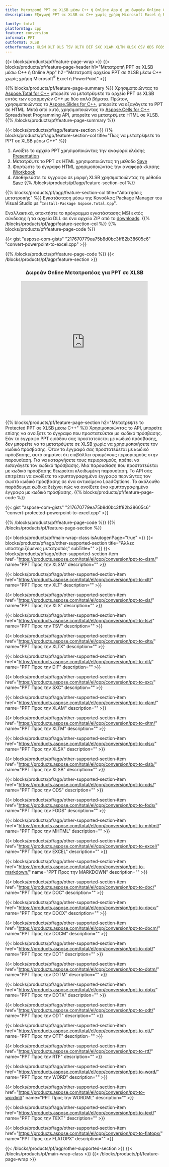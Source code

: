 ```yaml
---
title: Μετατροπή PPT σε XLSB μέσω C++ ή Online App ή με δωρεάν Online Converter
description: Εξαγωγή PPT σε XLSB σε C++ χωρίς χρήση Microsoft Excel ή Powerpoint ή διαδικτυακά. Δοκιμάστε γρήγορα τον δωρεάν διαδικτυακό μετατροπέα POT σε CSV πριν ενσωματώσετε τον κώδικα.

family: total
platformtag: cpp
feature: conversion
informat: PPT
outformat: XLSB
otherformats: XLSM XLT XLS TSV XLTX DIF SXC XLAM XLTM XLSX CSV ODS FODS MHTML EXCEL MARKDOWN DOC DOCX DOCM DOT DOTM DOTX ODT OTT RTF WORD WORDML TEXT FLATOPX
---
```

{{< blocks/products/pf/feature-page-wrap >}}
{{< blocks/products/pf/feature-page-header h1="Μετατροπή PPT σε XLSB μέσω C++ ή Online App" h2="Μετατροπή αρχείου PPT σε XLSB μέσω C++ χωρίς χρήση Microsoft<sup>&reg;</sup> Excel ή PowerPoint" >}}

{{% blocks/products/pf/feature-page-summary %}}
Χρησιμοποιώντας το [Aspose.Total for C++](https://products.aspose.com/total/cpp/) μπορείτε να μετατρέψετε το αρχείο PPT σε XLSB εντός των εφαρμογών C++ με δύο απλά βήματα. Πρώτον, χρησιμοποιώντας το [Aspose.Slides for C++](https://products.aspose.com/slides/cpp/), μπορείτε να εξαγάγετε το PPT σε HTML. Μετά από αυτό, χρησιμοποιώντας το [Aspose.Cells for C++](https://products.aspose.com/cells/cpp/) Spreadsheet Programming API, μπορείτε να μετατρέψετε HTML σε XLSB. 
{{% /blocks/products/pf/feature-page-summary  %}}

{{< blocks/products/pf/agp/feature-section >}}
{{% blocks/products/pf/agp/feature-section-col title="Πώς να μετατρέψετε το PPT σε XLSB μέσω C++" %}}
1. Ανοίξτε το αρχείο PPT χρησιμοποιώντας την αναφορά κλάσης [Presentation](https://reference.aspose.com/slides/cpp/class/aspose.slides.presentation)
2. Μετατρέψτε το PPT σε HTML χρησιμοποιώντας τη μέθοδο [Save](https://reference.aspose.com/slides/cpp/class/aspose.slides.presentation#a06fe2a156063c8c3e5ada2713bb697ba)
3. Φορτώστε το έγγραφο HTML χρησιμοποιώντας την αναφορά κλάσης [IWorkbook](https://reference.aspose.com/cells/cpp/class/aspose.cells.i_workbook)
4. Αποθηκεύστε το έγγραφο σε μορφή XLSB χρησιμοποιώντας τη μέθοδο [Save](https://reference.aspose.com/cells/cpp/class/aspose.cells.i_workbook#a5dc7de23f7ceba76a05dc1d49f51502e)
{{% /blocks/products/pf/agp/feature-section-col %}}

{{% blocks/products/pf/agp/feature-section-col title="Απαιτήσεις μετατροπής" %}}
Εγκατάσταση μέσω της Κονσόλας Package Manager του Visual Studio με "``Install-Package Aspose.Total.Cpp``".

Εναλλακτικά, αποκτήστε το πρόγραμμα εγκατάστασης MSI εκτός σύνδεσης ή τα αρχεία DLL σε ένα αρχείο ZIP από το [downloads](https://releases.aspose.com/total/cpp).
{{% /blocks/products/pf/agp/feature-section-col %}}
{{% blocks/products/pf/feature-page-code %}}

{{< gist "aspose-com-gists" "217670779ea75b8d0bc3ff82b38605c6" "convert-powerpoint-to-excel.cpp" >}}



{{% /blocks/products/pf/feature-page-code %}}
{{< /blocks/products/pf/agp/feature-section >}}
<div class="container-fluid agp-content bg-white aboutfile box-1 vh100 section nopbtm">
<div class=container>
<div class=row>
<div class="demobox tc col-md-12 padding-0" align="center">

<h3>Δωρεάν Online Μετατροπέας για PPT σε XLSB</h3>

<iframe style="border: none; height: 426px;" scrolling="no" src="https://total-conversion-app-65z5r2lp.qa.k8s.dynabic.com/?to=xlsb&from=ppt" id="child-iframe" width="80%"></iframe>

</div></div>
</div></div>

{{% blocks/products/pf/feature-page-section  h2="Μετατρέψτε το Protected PPT σε XLSB μέσω C++" %}}
Χρησιμοποιώντας το API, μπορείτε επίσης να ανοίξετε το έγγραφο που προστατεύεται με κωδικό πρόσβασης. Εάν το έγγραφο PPT εισόδου σας προστατεύεται με κωδικό πρόσβασης, δεν μπορείτε να το μετατρέψετε σε XLSB χωρίς να χρησιμοποιήσετε τον κωδικό πρόσβασης. Όταν το έγγραφό σας προστατεύεται με κωδικό πρόσβασης, αυτό σημαίνει ότι επιβάλλει ορισμένους περιορισμούς στην παρουσίαση. Για να καταργήσετε τους περιορισμούς, πρέπει να εισαγάγετε τον κωδικό πρόσβασης. Μια παρουσίαση που προστατεύεται με κωδικό πρόσβασης θεωρείται κλειδωμένη παρουσίαση. Το API σάς επιτρέπει να ανοίξετε το κρυπτογραφημένο έγγραφο περνώντας τον σωστό κωδικό πρόσβασης σε ένα αντικείμενο LoadOptions. Το ακόλουθο παράδειγμα κώδικα δείχνει πώς να ανοίξετε ένα κρυπτογραφημένο έγγραφο με κωδικό πρόσβασης.
{{% blocks/products/pf/feature-page-code %}}

{{< gist "aspose-com-gists" "217670779ea75b8d0bc3ff82b38605c6" "convert-protected-powerpoint-to-excel.cpp" >}}

{{% /blocks/products/pf/feature-page-code  %}}
{{% /blocks/products/pf/feature-page-section %}}

{{< blocks/products/pf/main-wrap-class isAutogenPage="true" >}}
{{< blocks/products/pf/agp/other-supported-section title="Άλλες υποστηριζόμενες μετατροπές" subTitle="" >}}
{{< blocks/products/pf/agp/other-supported-section-item href="https://products.aspose.com/total/el/cpp/conversion/ppt-to-xlsm/" name="PPT Προς την XLSM" description="" >}}

{{< blocks/products/pf/agp/other-supported-section-item href="https://products.aspose.com/total/el/cpp/conversion/ppt-to-xlt/" name="PPT Προς την XLT" description="" >}}

{{< blocks/products/pf/agp/other-supported-section-item href="https://products.aspose.com/total/el/cpp/conversion/ppt-to-xls/" name="PPT Προς την XLS" description="" >}}

{{< blocks/products/pf/agp/other-supported-section-item href="https://products.aspose.com/total/el/cpp/conversion/ppt-to-tsv/" name="PPT Προς την TSV" description="" >}}

{{< blocks/products/pf/agp/other-supported-section-item href="https://products.aspose.com/total/el/cpp/conversion/ppt-to-xltx/" name="PPT Προς την XLTX" description="" >}}

{{< blocks/products/pf/agp/other-supported-section-item href="https://products.aspose.com/total/el/cpp/conversion/ppt-to-dif/" name="PPT Προς την DIF" description="" >}}

{{< blocks/products/pf/agp/other-supported-section-item href="https://products.aspose.com/total/el/cpp/conversion/ppt-to-sxc/" name="PPT Προς την SXC" description="" >}}

{{< blocks/products/pf/agp/other-supported-section-item href="https://products.aspose.com/total/el/cpp/conversion/ppt-to-xlam/" name="PPT Προς την XLAM" description="" >}}

{{< blocks/products/pf/agp/other-supported-section-item href="https://products.aspose.com/total/el/cpp/conversion/ppt-to-xltm/" name="PPT Προς την XLTM" description="" >}}

{{< blocks/products/pf/agp/other-supported-section-item href="https://products.aspose.com/total/el/cpp/conversion/ppt-to-xlsx/" name="PPT Προς την XLSX" description="" >}}

{{< blocks/products/pf/agp/other-supported-section-item href="https://products.aspose.com/total/el/cpp/conversion/ppt-to-xlsb/" name="PPT Προς την XLSB" description="" >}}

{{< blocks/products/pf/agp/other-supported-section-item href="https://products.aspose.com/total/el/cpp/conversion/ppt-to-ods/" name="PPT Προς την ODS" description="" >}}

{{< blocks/products/pf/agp/other-supported-section-item href="https://products.aspose.com/total/el/cpp/conversion/ppt-to-fods/" name="PPT Προς την FODS" description="" >}}

{{< blocks/products/pf/agp/other-supported-section-item href="https://products.aspose.com/total/el/cpp/conversion/ppt-to-mhtml/" name="PPT Προς την MHTML" description="" >}}

{{< blocks/products/pf/agp/other-supported-section-item href="https://products.aspose.com/total/el/cpp/conversion/ppt-to-excel/" name="PPT Προς την EXCEL" description="" >}}

{{< blocks/products/pf/agp/other-supported-section-item href="https://products.aspose.com/total/el/cpp/conversion/ppt-to-markdown/" name="PPT Προς την MARKDOWN" description="" >}}

{{< blocks/products/pf/agp/other-supported-section-item href="https://products.aspose.com/total/el/cpp/conversion/ppt-to-doc/" name="PPT Προς την DOC" description="" >}}

{{< blocks/products/pf/agp/other-supported-section-item href="https://products.aspose.com/total/el/cpp/conversion/ppt-to-docx/" name="PPT Προς την DOCX" description="" >}}

{{< blocks/products/pf/agp/other-supported-section-item href="https://products.aspose.com/total/el/cpp/conversion/ppt-to-docm/" name="PPT Προς την DOCM" description="" >}}

{{< blocks/products/pf/agp/other-supported-section-item href="https://products.aspose.com/total/el/cpp/conversion/ppt-to-dot/" name="PPT Προς την DOT" description="" >}}

{{< blocks/products/pf/agp/other-supported-section-item href="https://products.aspose.com/total/el/cpp/conversion/ppt-to-dotm/" name="PPT Προς την DOTM" description="" >}}

{{< blocks/products/pf/agp/other-supported-section-item href="https://products.aspose.com/total/el/cpp/conversion/ppt-to-dotx/" name="PPT Προς την DOTX" description="" >}}

{{< blocks/products/pf/agp/other-supported-section-item href="https://products.aspose.com/total/el/cpp/conversion/ppt-to-odt/" name="PPT Προς την ODT" description="" >}}

{{< blocks/products/pf/agp/other-supported-section-item href="https://products.aspose.com/total/el/cpp/conversion/ppt-to-ott/" name="PPT Προς την OTT" description="" >}}

{{< blocks/products/pf/agp/other-supported-section-item href="https://products.aspose.com/total/el/cpp/conversion/ppt-to-rtf/" name="PPT Προς την RTF" description="" >}}

{{< blocks/products/pf/agp/other-supported-section-item href="https://products.aspose.com/total/el/cpp/conversion/ppt-to-word/" name="PPT Προς την WORD" description="" >}}

{{< blocks/products/pf/agp/other-supported-section-item href="https://products.aspose.com/total/el/cpp/conversion/ppt-to-wordml/" name="PPT Προς την WORDML" description="" >}}

{{< blocks/products/pf/agp/other-supported-section-item href="https://products.aspose.com/total/el/cpp/conversion/ppt-to-text/" name="PPT Προς την TEXT" description="" >}}

{{< blocks/products/pf/agp/other-supported-section-item href="https://products.aspose.com/total/el/cpp/conversion/ppt-to-flatopx/" name="PPT Προς την FLATOPX" description="" >}}


{{< /blocks/products/pf/agp/other-supported-section >}}
{{< /blocks/products/pf/main-wrap-class >}}
{{< /blocks/products/pf/feature-page-wrap >}}
